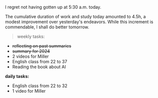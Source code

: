 I regret not having gotten up at 5:30 a.m. today.

The cumulative duration of work and study today amounted to 4.5h, a modest improvement over yesterday's endeavors. While this increment is commendable, I shall do better tomorrow.

> weekly tasks:
+ ~~reflecting on past summaries~~
+ ~~summary for 2024~~
+ 2 videos for Miller
+ English class from 22 to 37
+ Reading the book about AI

**daily tasks:**
- English class from 22 to 32
- 1 video for Miller

